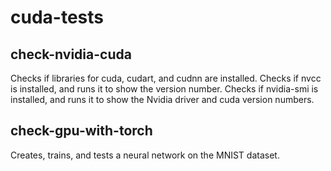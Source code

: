 # cuda-tests

## check-nvidia-cuda
Checks if libraries for cuda, cudart, and cudnn are installed.
Checks if nvcc is installed, and runs it to show the version number.
Checks if nvidia-smi is installed, and runs it to show the Nvidia driver and cuda version numbers.

## check-gpu-with-torch
Creates, trains, and tests a neural network on the MNIST dataset.
